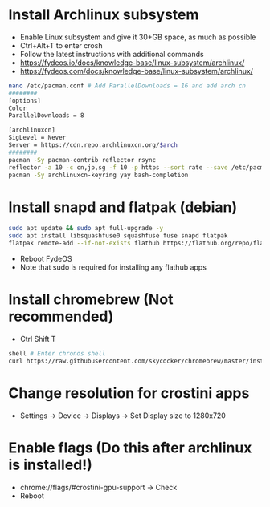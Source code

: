 Install Archlinux subsystem
=====
* Enable Linux subsystem and give it 30+GB space, as much as possible
* Ctrl+Alt+T to enter crosh
* Follow the latest instructions with additional commands
* https://fydeos.io/docs/knowledge-base/linux-subsystem/archlinux/
* https://fydeos.com/docs/knowledge-base/linux-subsystem/archlinux/
```sh
nano /etc/pacman.conf # Add ParallelDownloads = 16 and add arch cn
########
[options]
Color
ParallelDownloads = 8

[archlinuxcn]
SigLevel = Never
Server = https://cdn.repo.archlinuxcn.org/$arch
########
pacman -Sy pacman-contrib reflector rsync
reflector -a 10 -c cn,jp,sg -f 10 -p https --sort rate --save /etc/pacman.d/mirrorlist
pacman -Sy archlinuxcn-keyring yay bash-completion
```

Install snapd and flatpak (debian)
=====
```sh
sudo apt update && sudo apt full-upgrade -y
sudo apt install libsquashfuse0 squashfuse fuse snapd flatpak
flatpak remote-add --if-not-exists flathub https://flathub.org/repo/flathub.flatpakrepo
```
* Reboot FydeOS
* Note that sudo is required for installing any flathub apps


Install chromebrew (Not recommended)
=====
* Ctrl Shift T
```sh
shell # Enter chronos shell
curl https://raw.githubusercontent.com/skycocker/chromebrew/master/install.sh | bash
```

Change resolution for crostini apps
=====
* Settings -> Device -> Displays -> Set Display size to 1280x720

Enable flags (Do this after archlinux is installed!)
=====
* chrome://flags/#crostini-gpu-support -> Check
* Reboot

